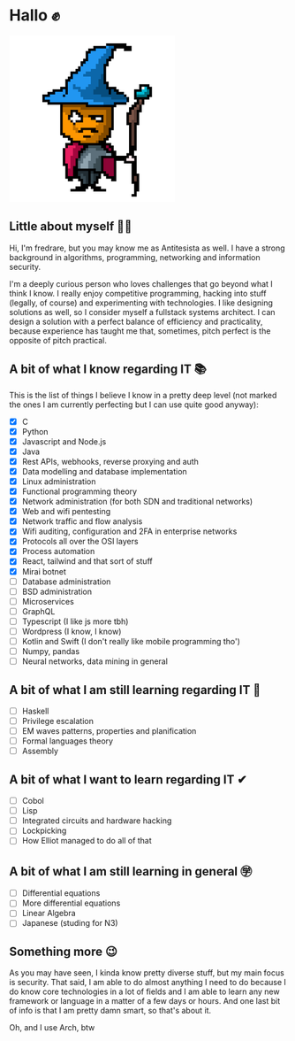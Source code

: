 # Hallo ✊
![Antitesista's avatar](anti_mini.png)
## Little about myself 🧙🏻
Hi, I'm fredrare, but you may know me as Antitesista as well. I have a strong background in algorithms, programming, networking and information security.

I'm a deeply curious person who loves challenges that go beyond what I think I know. I really enjoy competitive programming, hacking into stuff (legally, of course) and experimenting with technologies. I like designing solutions as well, so I consider myself a fullstack systems architect. I can design a solution with a perfect balance of efficiency and practicality, because experience has taught me that, sometimes, pitch perfect is the opposite of pitch practical.

## A bit of what I know regarding IT 📚
This is the list of things I believe I know in a pretty deep level (not marked the ones I am currently perfecting but I can use quite good anyway):
- [x] C
- [x] Python
- [x] Javascript and Node.js
- [x] Java
- [x] Rest APIs, webhooks, reverse proxying and auth
- [x] Data modelling and database implementation
- [x] Linux administration
- [x] Functional programming theory
- [x] Network administration (for both SDN and traditional networks)
- [x] Web and wifi pentesting
- [x] Network traffic and flow analysis
- [x] Wifi auditing, configuration and 2FA in enterprise networks
- [x] Protocols all over the OSI layers
- [x] Process automation
- [x] React, tailwind and that sort of stuff
- [x] Mirai botnet
- [ ] Database administration
- [ ] BSD administration
- [ ] Microservices
- [ ] GraphQL
- [ ] Typescript (I like js more tbh)
- [ ] Wordpress (I know, I know)
- [ ] Kotlin and Swift (I don't really like mobile programming tho')
- [ ] Numpy, pandas
- [ ] Neural networks, data mining in general

## A bit of what I am still learning regarding IT 📓
- [ ] Haskell
- [ ] Privilege escalation
- [ ] EM waves patterns, properties and planification
- [ ] Formal languages theory
- [ ] Assembly

## A bit of what I want to learn regarding IT ✔︎
- [ ] Cobol
- [ ] Lisp
- [ ] Integrated circuits and hardware hacking
- [ ] Lockpicking
- [ ] How Elliot managed to do all of that

## A bit of what I am still learning in general ㊫
- [ ] Differential equations
- [ ] More differential equations
- [ ] Linear Algebra
- [ ] Japanese (studing for N3)

## Something more 😉
As you may have seen, I kinda know pretty diverse stuff, but my main focus is security. That said, I am able to do almost anything I need to do because I do know core technologies in a lot of fields and I am able to learn any new framework or language in a matter of a few days or hours. And one last bit of info is that I am pretty damn smart, so that's about it.

Oh, and I use Arch, btw
